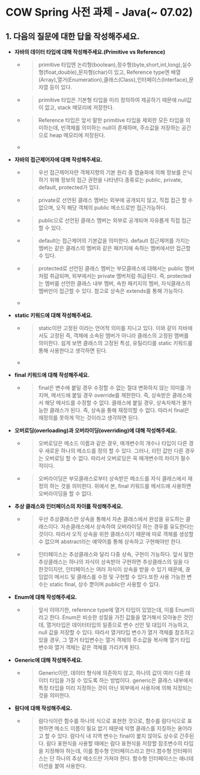 # COW Spring 사전 과제 - Java(~ 07.02)

## 1. 다음의 질문에 대한 답을 작성해주세요.

- **자바의 데이터 타입에 대해 작성해주세요.(Primitive vs Reference)**
  - > primitive 타입엔 논리형(boolean),정수형(byte,short,int,long),실수형(float,double),문자형(char)이 있고, Reference type엔 배열(Array),열거(Enumeration),클래스(Class),인터페이스(Interface),문자열 등이 있다.
  - > primitive 타입은 기본형 타입을 미리 정의하여 제공하기 때문에 null값이 없고, stack 메모리에 저장한다. 
  - > Reference 타입은 앞서 말한 primitive 타입을 제외한 모든 타입을 의미하는데, 빈객체를 의미하는 null이 존재하며, 주소값을 저장하는 공간으로 heap 메모리에 저장된다. 
  - 
- **자바의 접근제어자에 대해 작성해주세요.**
  - > 우선 접근제어자란 객체지향의 기본 원리 중 캡슐화에 의해 정보를 은닉하기 위해 정보의 접근 권한을 나타낸다.종류로는 public, private, default, protected가 있다. 
  - >private로 선언된 클래스 멤버는 외부에 공개되지 않고, 직접 접근 할 수 없으며, 오직 해당 객체의 public 메소드로만 접근가능하다.
  - >public으로 선언된 클래스 멤버는 외부로 공개되며 자유롭게 직접 접근할 수 있다. 
  - > default는 접근제어의 기본값을 의미한다. default 접근제어를 가지는 멤버는 같은 클래스의 멤버와 같은 패키지에 속하는 멤버에서만 접근할 수 있다. 
  - >protected로 선언된 클래스 멤버는 부모클래스에 대해서는 public 멤버처럼 취급되며, 외부에서는 private 멤버처럼 취급된다. 즉, protected는 멤버를 선언한 클래스 내부 멤버, 속한 패키지의 멤버, 자식클래스의 멤버만이 접근할 수 있다. 참고로 상속은 extends를 통해 가능하다.
  - 
- **static 키워드에 대해 작성해주세요.**
  - > static이란 고정된 이라는 언어적 의미를 지니고 있다. 이와 같이 자바에서도 고정된 즉, 객체에 소속된 멤버가 아니라 클래스의 고정된 멤버를 의미한다. 쉽게 보면 클래스의 고정된 특성, 유틸리티를 static 키워드를 통해 사용한다고 생각하면 된다. 
  - 
- **final 키워드에 대해 작성해주세요.**
  - >final은 변수에 붙일 경우 수정할 수 없는 절대 변화하지 않는 의미를 가지며, 메서드에 붙일 경우 override를 제한한다. 즉, 상속받은 클래스에서 해당 메서드를 수정할 수 없다. 클래스에 붙일 경우, 상속자체가 불가능한 클래스가 된다. 즉, 상속을 통해 재정의할 수 없다. 따라서 final은 재정의를 못하게 막는 것이라고 생각하면 된다.

- **오버로딩(overloading)과 오버라이딩(overriding)에 대해 작성해주세요.**
  - > 오버로딩은 메소드 이름과 같은 경우, 매개변수의 개수나 타입이 다른 경우 새로운 하나의 메소드를 정의 할 수 있다. 그러나, 리턴 값만 다른 경우는 오버로딩 할 수 없다. 따라서 오버로딩은 꼭 매개변수의 차이가 필수적이다. 
  - > 오버라이딩은 부모클래스로부터 상속받은 메소드를 자식 클래스에서 재정의 하는 것을 의미한다. 위에서 본, final 키워드를 메서드에 사용하면 오버라이딩을 할 수 없다. 

- **추상 클래스와 인터페이스의 차이를 작성해주세요.**
  - > 우선 추상클래스란 상속을 통해서 자손 클래스에서 완성을 유도하는 클래스이다. 자손클래스에서 상속하여 오버라이딩 하는 경우를 유도한다는 것이다. 따라서 오직 상속을 위한 클래스이기 때문에 따로 객체를 생성할 수 없으며 abstract라는 예약어를 통해 상속하고 구현해야만 한다.
  - > 인터페이스는 추상클래스와 달리 다중 상속, 구현이 가능하다. 앞서 말한 추상클래스는 하나의 자식이 상속받아 구현하면 추상클래스의 일을 다 한것이지만, 인터페이스는 여러 자식이 상속을 받을 수 있기 때문에, 끊임없이 메서드 및 클래스를 수정 및 구현할 수 있다.또한 사용 가능한 변수는 static final, 상수 뿐이며 public만 사용할 수 있다.

- **Enum에 대해 작성해주세요.**
  - > 앞서 이야기한, reference type에 열거 타입이 있었는데, 이를 Enum이라고 한다. Enum은 비슷한 성질을 가진 값들을 열거해서 모아놓은 것인데, 열거타입은 데이터타입의 일종으로 변수 선언 및 대입이 가능하고, null 값을 저장할 수 있다. 따라서 열거타입 변수가 열거 객체를 참조하고 있을 경우, 그 열거 타입변수는 열거 객체의 주소값을 복사해 열거 타입 변수와 열거 객체는 같은 객체를 가리키게 된다.

- **Generic에 대해 작성해주세요.**
  - > Generic이란, 데이터 형식에 의존하지 않고, 하나의 값이 여러 다른 데이터 타입을 가질 수 있도록 하는 방법이다. generic은 클래스 내부에서 특정 타입을 미리 지정하는 것이 아닌 외부에서 사용자에 의해 지정되는 것을 의미한다. 

- **람다에 대해 작성해주세요.**
  - > 람다식이란 함수를 하나의 식으로 표현한 것으로, 함수를 람다식으로 표현하면 메소드 이름이 필요 없기 때문에 익명 클래스를 지칭하는 용어라고 할 수 있다. 람다식 내 지역 변수는 final이 붙지 않아도 상수로 간주된다. 람다 표현식을 사용할 때에는 람다 표현식을 저장할 참조변수의 타입을 지정해야 하는데, 이를 함수형 인터페이스라고 한다.함수형 인터페이스는 단 하나의 추상 메소드만 가져야 한다. 함수형 인터페이스는 애너테이션을 붙여 사용한다. 
